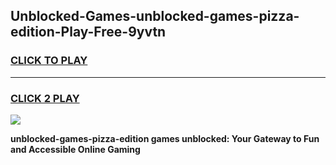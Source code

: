 
## Unblocked-Games-unblocked-games-pizza-edition-Play-Free-9yvtn
<h3>
<a href="https://premium76.site?title=unblocked-games-pizza-edition&ref=15A">CLICK TO PLAY</a></h3>
<hr>

<h3>
<a href="https://premium76.site?title=unblocked-games-pizza-edition&ref=15A">CLICK 2 PLAY</a>
  
</h3>

<a href="https://premium76.site?title=unblocked-games-pizza-edition&ref=15A"><img src="https://clearcache.store/games.png"></a>


**unblocked-games-pizza-edition games unblocked: Your Gateway to Fun and Accessible Online Gaming**
